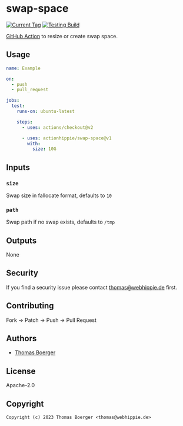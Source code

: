 # swap-space

[![Current Tag](https://img.shields.io/github/v/tag/actionhippie/swap-space?sort=semver)](https://github.com/actionhippie/swap-space) [![Testing Build](https://github.com/actionhippie/swap-space/workflows/testing/badge.svg)](https://github.com/actionhippie/swap-space/actions/workflows/testing.yml)

[GitHub Action](https://github.com/features/actions) to resize or create swap space.

## Usage

```yml
name: Example

on:
  - push
  - pull_request

jobs:
  test:
    runs-on: ubuntu-latest

    steps:
      - uses: actions/checkout@v2

      - uses: actionhippie/swap-space@v1
        with:
          size: 10G
```

## Inputs

### `size`

Swap size in fallocate format, defaults to `10`

### `path`

Swap path if no swap exists, defaults to `/tmp`

## Outputs

None

## Security

If you find a security issue please contact thomas@webhippie.de first.

## Contributing

Fork -> Patch -> Push -> Pull Request

## Authors

* [Thomas Boerger](https://github.com/tboerger)

## License

Apache-2.0

## Copyright

```console
Copyright (c) 2023 Thomas Boerger <thomas@webhippie.de>
```
